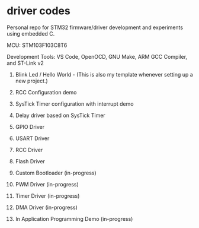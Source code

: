 # driver codes

Personal repo for STM32 firmware/driver development and experiments using embedded C. 

MCU: STM103F103C8T6

Development Tools: VS Code, OpenOCD, GNU Make, ARM GCC Compiler, and ST-Link v2

1. Blink Led / Hello World - (This is also my template whenever setting up a new project.)

2. RCC Configuration demo
3. SysTick Timer configuration with interrupt demo

4. Delay driver based on SysTick Timer
5. GPIO Driver
6. USART Driver
7. RCC Driver
8. Flash Driver


9. Custom Bootloader (in-progress)
10. PWM Driver (in-progress)
11. Timer Driver (in-progress)
12. DMA Driver (in-progress) 
13. In Application Programming Demo (in-progress)


